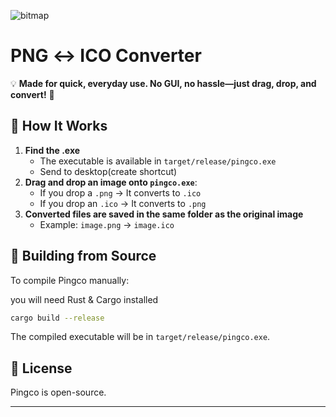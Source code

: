 ![bitmap](https://github.com/user-attachments/assets/a7f3deaa-84cc-40b1-a84a-e18e53c7a294)

# PNG ↔ ICO Converter
💡 **Made for quick, everyday use. No GUI, no hassle—just drag, drop, and convert!** 🚀

## 🚀 How It Works
1. **Find the .exe**
   - The executable is available in `target/release/pingco.exe`
   - Send to desktop(create shortcut)
2. **Drag and drop an image onto `pingco.exe`**:
   - If you drop a `.png` → It converts to `.ico`
   - If you drop an `.ico` → It converts to `.png`
3. **Converted files are saved in the same folder as the original image**
   - Example: `image.png` → `image.ico`

## 🔧 Building from Source

To compile Pingco manually:

you will need Rust & Cargo installed

```sh
cargo build --release
```
The compiled executable will be in `target/release/pingco.exe`.

## 📜 License
Pingco is open-source.

---


